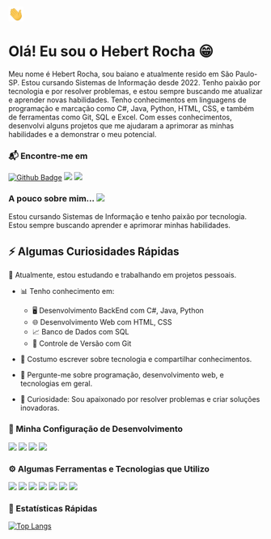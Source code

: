 <img width="30px" margin="0px" src="https://raw.githubusercontent.com/ABSphreak/ABSphreak/master/gifs/Hi.gif">
<h1>Olá! Eu sou o Hebert Rocha 😁</h1>

Meu nome é Hebert Rocha, sou baiano e atualmente resido em São Paulo-SP. Estou cursando Sistemas de Informação desde 2022. Tenho paixão por tecnologia e por resolver problemas, e estou sempre buscando me atualizar e aprender novas habilidades. Tenho conhecimentos em linguagens de programação e marcação como C#, Java, Python, HTML, CSS, e também de ferramentas como Git, SQL e Excel. Com esses conhecimentos, desenvolvi alguns projetos que me ajudaram a aprimorar as minhas habilidades e a demonstrar o meu potencial.

### 📬 Encontre-me em
[![Github Badge](https://img.shields.io/badge/GitHub-100000?style=for-the-badge&logo=github&logoColor=white)](https://github.com/euuhebert/) 
[<img src="https://img.shields.io/badge/LinkedIn-0077B5?style=for-the-badge&logo=linkedin&logoColor=white" height="25">](https://www.linkedin.com/in/devhebert/)
[<img src="https://img.shields.io/badge/Gmail-D14836?style=for-the-badge&logo=gmail&logoColor=white" height="25">](mailto:hebertsrocha79@gmail.com)

### A pouco sobre mim... <img src="https://media.giphy.com/media/VgCDAzcKvsR6OM0uWg/giphy.gif" width="50">
Estou cursando Sistemas de Informação e tenho paixão por tecnologia. Estou sempre buscando aprender e aprimorar minhas habilidades.

## ⚡️ Algumas Curiosidades Rápidas

🔭 Atualmente, estou estudando e trabalhando em projetos pessoais.

- 📊 Tenho conhecimento em:  
    - 🖥️ Desenvolvimento BackEnd com C#, Java, Python  
    - 🌐 Desenvolvimento Web com HTML, CSS  
    - 📈 Banco de Dados com SQL  
    - 🔄 Controle de Versão com Git  

- 📝 Costumo escrever sobre tecnologia e compartilhar conhecimentos.
- 💬 Pergunte-me sobre programação, desenvolvimento web, e tecnologias em geral.
- 🎉 Curiosidade: Sou apaixonado por resolver problemas e criar soluções inovadoras.

### 🚀 Minha Configuração de Desenvolvimento
<img src="https://img.shields.io/badge/Windows-555555.svg?&style=flat-square&logo=windows&logoColor=0078D6"> <img src="https://img.shields.io/badge/VS%20Code-555555?style=flat-square&logo=visual-studio-code&logoColor=007ACC"> <img src="https://img.shields.io/badge/IntelliJ%20IDEA-555555?style=flat-square&logo=intellij-idea&logoColor=000000"> <img src="https://img.shields.io/badge/Replit-555555?style=flat-square&logo=replit&logoColor=white"> 

### ⚙️ Algumas Ferramentas e Tecnologias que Utilizo
<code><img height="30" src="https://cdn.jsdelivr.net/gh/devicons/devicon/icons/csharp/csharp-original.svg"></code>
<code><img height="30" src="https://cdn.jsdelivr.net/gh/devicons/devicon/icons/java/java-original-wordmark.svg"></code>
<code><img height="30" src="https://cdn.jsdelivr.net/gh/devicons/devicon/icons/python/python-original.svg"></code>
<code><img height="40" src="https://cdn.jsdelivr.net/gh/devicons/devicon@latest/icons/microsoftsqlserver/microsoftsqlserver-plain.svg"></code>
<code><img height="30" src="https://cdn.jsdelivr.net/gh/devicons/devicon/icons/html5/html5-original.svg"></code>
<code><img height="30" src="https://cdn.jsdelivr.net/gh/devicons/devicon/icons/css3/css3-original.svg"></code>
<code><img height="30" src="https://cdn.jsdelivr.net/gh/devicons/devicon/icons/git/git-original.svg"></code>


### 🚀 Estatísticas Rápidas
[![Top Langs](https://github-readme-stats.vercel.app/api/top-langs/?username=euuhebert&layout=compact&langs_count=10&theme=tokyonight)](https://github.com/euuhebert/)
